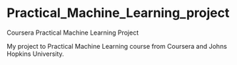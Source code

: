 # Practical_Machine_Learning_project
Coursera Practical Machine Learning Project

My project to Practical Machine Learning course from Coursera and Johns Hopkins University.
